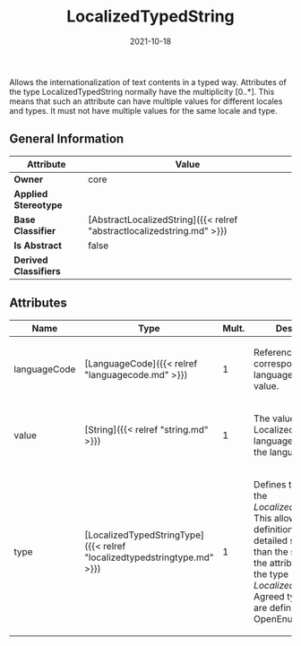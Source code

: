 ﻿---
title: LocalizedTypedString
toc: false
type: specs
date: "2021-10-18"
draft: false
specification: VEC
version: 1.2.1
documentType: "Recommendation"
elementType: Class
classes:
  - LocalizedTypedString
menu_name: vec-1.2.1
---
Allows the internationalization of text contents in a typed way. Attributes of the type LocalizedTypedString normally have the multiplicity [0..*]. This means that such an attribute can have multiple values for different locales and types. It must not have multiple values for the same locale and type.

## General Information

| Attribute               | Value |
|-------------------------|-------|
| **Owner**               | core |
| **Applied Stereotype**  |   |
| **Base Classifier**     | [AbstractLocalizedString]({{< relref "abstractlocalizedstring.md" >}})<br/>  |
| **Is Abstract**         | false |
| **Derived Classifiers** |   |

## Attributes
|  Name  |  Type  |  Mult.  |  Description  |  Owning Classifier  |
|--------|--------|---------|---------------|--------------|
|languageCode | [LanguageCode]({{< relref "languagecode.md" >}}) | 1 | <p>References the corresponding languageCode of the value.  </p> | [AbstractLocalizedString]({{< relref "abstractlocalizedstring.md" >}}) |
|value | [String]({{< relref "string.md" >}}) | 1 | <p>The value of the LocalizedString in language defined by the languageCode. </p> | [AbstractLocalizedString]({{< relref "abstractlocalizedstring.md" >}}) |
|type | [LocalizedTypedStringType]({{< relref "localizedtypedstringtype.md" >}}) | 1 | <p> Defines the <i>type</i> of the <i>LocalizedTypedString</i>. This allows the definition of a more detailed semantic than the semantic of the attribute itself with the type <i>LocalizedTypedString. </i>Agreed type values are defined in an OpenEnumeration.      </p> | [LocalizedTypedString]({{< relref "localizedtypedstring.md" >}}) |

